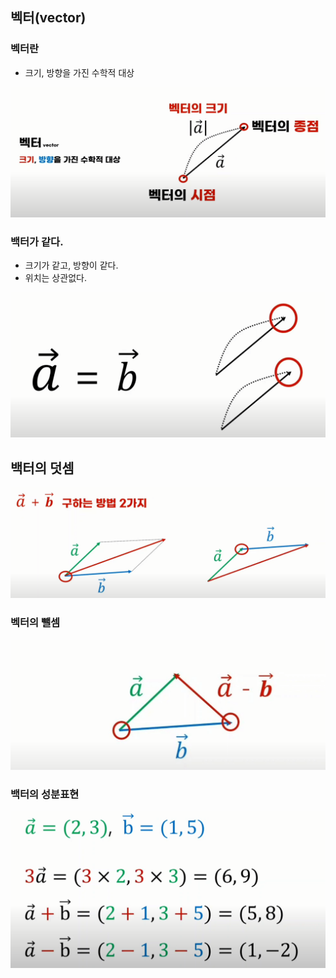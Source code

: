## 벡터(vector)


### 벡터란
- 크기, 방향을 가진 수학적 대상

![img](Img/vector1.png)


### 백터가 같다.
- 크기가 같고, 방향이 같다.
- 위치는 상관없다.

![img](Img/vector2.png)


## 백터의 덧셈

![img](Img/vector3.png)


### 벡터의 뺄셈

![img](Img/vector4.png)

### 백터의 성분표현

![img](Img/vector5.png)









